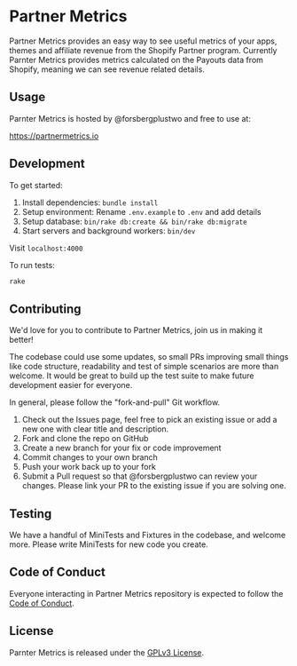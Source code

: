 # Partner Metrics

Partner Metrics provides an easy way to see useful metrics of your apps, themes and affiliate revenue from the Shopify Partner program. Currently Parnter Metrics provides metrics calculated on the Payouts data from Shopify, meaning we can see revenue related details.

## Usage

Parnter Metrics is hosted by @forsbergplustwo and free to use at:

https://partnermetrics.io

## Development

To get started:

1. Install dependencies: `bundle install`
2. Setup environment: Rename `.env.example` to `.env` and add details
3. Setup database: `bin/rake db:create && bin/rake db:migrate`
4. Start servers and background workers: `bin/dev`

Visit `localhost:4000`

To run tests:

```bash
rake
```

## Contributing
We'd love for you to contribute to Partner Metrics, join us in making it better!

The codebase could use some updates, so small PRs improving small things like code structure, readability and test of simple scenarios are more than welcome. It would be great to build up the test suite to make future development easier for everyone.

In general, please follow the "fork-and-pull" Git workflow.

1. Check out the Issues page, feel free to pick an existing issue or add a new one with clear title and description.
2. Fork and clone the repo on GitHub
3. Create a new branch for your fix or code improvement
4. Commit changes to your own branch
5. Push your work back up to your fork
6. Submit a Pull request so that @forsbergplustwo can review your changes. Please link your PR to the existing issue if you are solving one.

## Testing
We have a handful of MiniTests and Fixtures in the codebase, and welcome more. Please write MiniTests for new code you create.

## Code of Conduct
Everyone interacting in Partner Metrics repository is expected to follow the [Code of Conduct](https://github.com/forsbergplustwo/partner-metrics-saas/blob/main/CODE_OF_CONDUCT.md).

## License

Parnter Metrics is released under the [GPLv3 License](https://github.com/forsbergplustwo/partner-metrics-saas/blob/main/LICENSE.md).
